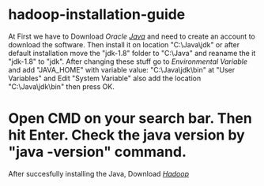 # hadoop-installation-guide
At First we have to Download 
*Oracle [Java](https://www.oracle.com/apac/java/technologies/javase/javase8-archive-downloads.html#license-lightbox)* and need to create an account to download the software.
Then install it on location "C:\Java\jdk" or after default installation move the "jdk-1.8" folder to "C:\Java" and reaname the it "jdk-1.8" to "jdk".
After changing these stuff go to *Environmental Variable* and add "JAVA_HOME" with variable value: "C:\Java\jdk\bin" at "User Variables" and 
Edit "System Variable" also add the location "C:\Java\jdk\bin" then press OK.
# Open CMD on your search bar. Then hit Enter. Check the java version by "java -version" command.

After succesfully installing the Java, Download [*Hadoop*](https://www.apache.org/dyn/closer.cgi/hadoop/common/hadoop-3.4.0/hadoop-3.4.0-src.tar.gz)
